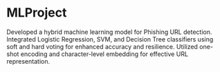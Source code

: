 # MLProject
Developed a hybrid machine learning model for Phishing URL detection. Integrated  Logistic Regression, SVM, and Decision Tree classifiers using soft and hard voting for enhanced accuracy and  resilience. Utilized one-shot encoding and character-level embedding for effective URL representation. 
